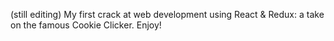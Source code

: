 (still editing) My first crack at web development using React & Redux: a take on the famous Cookie Clicker. Enjoy!
